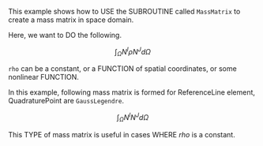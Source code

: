 This example shows how to USE the SUBROUTINE called `MassMatrix` to create a mass matrix in space domain.

Here, we want to DO the following.

$$
\int_{\Omega } N^{I}\rho N^{J}d\Omega
$$

`rho` can be a constant, or a FUNCTION of spatial coordinates, or some nonlinear FUNCTION.

In this example, following mass matrix is formed for ReferenceLine element,  QuadraturePoint are `GaussLegendre`.

$$
\int_{\Omega } N^{I} N^{J}d\Omega
$$

This TYPE of mass matrix is useful in cases WHERE $rho$ is a constant.

